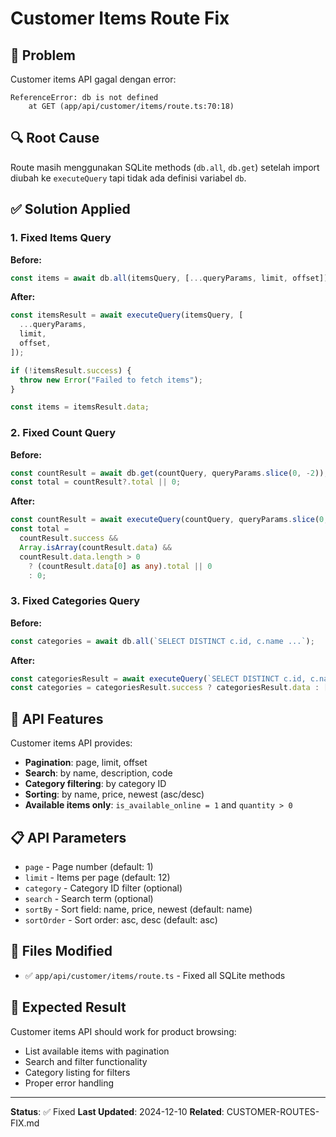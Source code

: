 # Customer Items Route Fix

## 🐛 Problem

Customer items API gagal dengan error:

```
ReferenceError: db is not defined
    at GET (app/api/customer/items/route.ts:70:18)
```

## 🔍 Root Cause

Route masih menggunakan SQLite methods (`db.all`, `db.get`) setelah import diubah ke `executeQuery` tapi tidak ada definisi variabel `db`.

## ✅ Solution Applied

### 1. Fixed Items Query

**Before:**

```typescript
const items = await db.all(itemsQuery, [...queryParams, limit, offset]);
```

**After:**

```typescript
const itemsResult = await executeQuery(itemsQuery, [
  ...queryParams,
  limit,
  offset,
]);

if (!itemsResult.success) {
  throw new Error("Failed to fetch items");
}

const items = itemsResult.data;
```

### 2. Fixed Count Query

**Before:**

```typescript
const countResult = await db.get(countQuery, queryParams.slice(0, -2));
const total = countResult?.total || 0;
```

**After:**

```typescript
const countResult = await executeQuery(countQuery, queryParams.slice(0, -2));
const total =
  countResult.success &&
  Array.isArray(countResult.data) &&
  countResult.data.length > 0
    ? (countResult.data[0] as any).total || 0
    : 0;
```

### 3. Fixed Categories Query

**Before:**

```typescript
const categories = await db.all(`SELECT DISTINCT c.id, c.name ...`);
```

**After:**

```typescript
const categoriesResult = await executeQuery(`SELECT DISTINCT c.id, c.name ...`);
const categories = categoriesResult.success ? categoriesResult.data : [];
```

## 🎯 API Features

Customer items API provides:

- **Pagination**: page, limit, offset
- **Search**: by name, description, code
- **Category filtering**: by category ID
- **Sorting**: by name, price, newest (asc/desc)
- **Available items only**: `is_available_online = 1` and `quantity > 0`

## 📋 API Parameters

- `page` - Page number (default: 1)
- `limit` - Items per page (default: 12)
- `category` - Category ID filter (optional)
- `search` - Search term (optional)
- `sortBy` - Sort field: name, price, newest (default: name)
- `sortOrder` - Sort order: asc, desc (default: asc)

## 🔧 Files Modified

- ✅ `app/api/customer/items/route.ts` - Fixed all SQLite methods

## 🧪 Expected Result

Customer items API should work for product browsing:

- List available items with pagination
- Search and filter functionality
- Category listing for filters
- Proper error handling

---

**Status**: ✅ Fixed
**Last Updated**: 2024-12-10
**Related**: CUSTOMER-ROUTES-FIX.md

